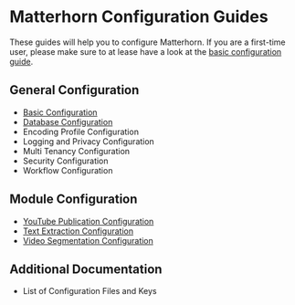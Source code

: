 Matterhorn Configuration Guides
===============================

These guides will help you to configure Matterhorn. If you are a first-time user, please make sure to at lease have a
look at the [basic configuration guide](basic.md).


General Configuration
---------------------

 - [Basic Configuration](basic.md)
 - [Database Configuration](database.md)
 - Encoding Profile Configuration
 - Logging and Privacy Configuration
 - Multi Tenancy Configuration
 - Security Configuration
 - Workflow Configuration


Module Configuration
--------------------

 - [YouTube Publication Configuration](modules/youtubepublication.md)
 - [Text Extraction Configuration](modules/textextraction.md)
 - [Video Segmentation Configuration](modules/videosegmentation.md)


Additional Documentation
------------------------

 - List of Configuration Files and Keys
